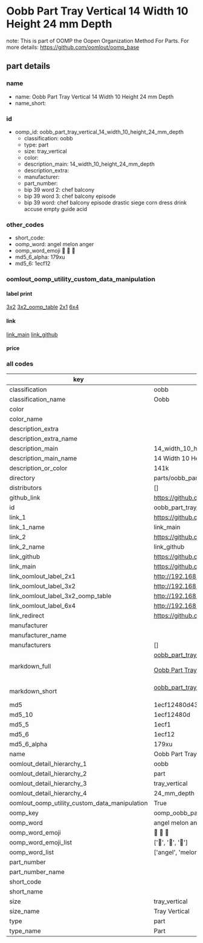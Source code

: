# Oobb Part Tray Vertical 14 Width 10 Height 24 mm Depth  

note: This is part of OOMP the Oopen Organization Method For Parts. For more details: https://github.com/oomlout/oomp_base

##  part details
  







### name
* name: Oobb Part Tray Vertical 14 Width 10 Height 24 mm Depth
* name_short: 
### id
* oomp_id: oobb_part_tray_vertical_14_width_10_height_24_mm_depth
  * classification: oobb
  * type: part
  * size: tray_vertical
  * color: 
  * description_main: 14_width_10_height_24_mm_depth
  * description_extra: 
  * manufacturer: 
  * part_number: 
  * bip 39 word 2: chef balcony
  * bip 39 word 3: chef balcony episode
  * bip 39 word: chef balcony episode drastic siege corn dress drink accuse empty guide acid

### other_codes
* short_code: 
* oomp_word: angel melon anger
* oomp_word_emoji :angel: :melon: :anger:
* md5_6_alpha: 179xu
* md5_6: 1ecf12






### oomlout_oomp_utility_custom_data_manipulation
#### label print
[3x2](http://192.168.1.245:1112/?label=oomp%20179xu)
[3x2_oomp_table](http://192.168.1.108:1112/?label=oomp%20179xu)
[2x1](http://192.168.1.242:1112/?label=oomp%20179xu)
[6x4](http://192.168.1.55:1112/?label=oomp%20179xu)    

#### link

[link_main](https://github.com/oomlout/oomlout_oomp_version_1_messy/tree/main/parts/oobb_part_tray_vertical_14_width_10_height_24_mm_depth) [link_github](https://github.com/oomlout/oomlout_oomp_version_1_messy/tree/main/parts/oobb_part_tray_vertical_14_width_10_height_24_mm_depth)                             

#### price







### all codes 
| key | value |  
| --- | --- |  
| classification | oobb |  
| classification_name | Oobb |  
| color |  |  
| color_name |  |  
| description_extra |  |  
| description_extra_name |  |  
| description_main | 14_width_10_height_24_mm_depth |  
| description_main_name | 14 Width 10 Height 24 mm Depth |  
| description_or_color | 141k |  
| directory | parts/oobb_part_tray_vertical_14_width_10_height_24_mm_depth |  
| distributors | [] |  
| github_link | https://github.com/oomlout/oomlout_oomp_part_src/tree/main/parts/oobb_part_tray_vertical_14_width_10_height_24_mm_depth |  
| id | oobb_part_tray_vertical_14_width_10_height_24_mm_depth |  
| link_1 | https://github.com/oomlout/oomlout_oomp_version_1_messy/tree/main/parts/oobb_part_tray_vertical_14_width_10_height_24_mm_depth |  
| link_1_name | link_main |  
| link_2 | https://github.com/oomlout/oomlout_oomp_version_1_messy/tree/main/parts/oobb_part_tray_vertical_14_width_10_height_24_mm_depth |  
| link_2_name | link_github |  
| link_github | https://github.com/oomlout/oomlout_oomp_version_1_messy/tree/main/parts/oobb_part_tray_vertical_14_width_10_height_24_mm_depth |  
| link_main | https://github.com/oomlout/oomlout_oomp_version_1_messy/tree/main/parts/oobb_part_tray_vertical_14_width_10_height_24_mm_depth |  
| link_oomlout_label_2x1 | http://192.168.1.242:1112/?label=oomp%20179xu |  
| link_oomlout_label_3x2 | http://192.168.1.245:1112/?label=oomp%20179xu |  
| link_oomlout_label_3x2_oomp_table | http://192.168.1.108:1112/?label=oomp%20179xu |  
| link_oomlout_label_6x4 | http://192.168.1.55:1112/?label=oomp%20179xu |  
| link_redirect | https://github.com/oomlout/oomlout_oomp_version_1_messy/tree/main/parts/oobb_part_tray_vertical_14_width_10_height_24_mm_depth |  
| manufacturer |  |  
| manufacturer_name |  |  
| manufacturers | [] |  
| markdown_full | [oobb_part_tray_vertical_14_width_10_height_24_mm_depth](none)<br>[](none)<br>[Oobb Part Tray Vertical 14 Width 10 Height 24 Mm Depth](none)<br><br> |  
| markdown_short | [oobb_part_tray_vertical_14_width_10_height_24_mm_depth](none)<br><br> |  
| md5 | 1ecf12480d430854c1e4042497c4713a |  
| md5_10 | 1ecf12480d |  
| md5_5 | 1ecf1 |  
| md5_6 | 1ecf12 |  
| md5_6_alpha | 179xu |  
| name | Oobb Part Tray Vertical 14 Width 10 Height 24 mm Depth |  
| oomlout_detail_hierarchy_1 | oobb |  
| oomlout_detail_hierarchy_2 | part |  
| oomlout_detail_hierarchy_3 | tray_vertical |  
| oomlout_detail_hierarchy_4 | 24_mm_depth |  
| oomlout_oomp_utility_custom_data_manipulation | True |  
| oomp_key | oomp_oobb_part_tray_vertical_14_width_10_height_24_mm_depth |  
| oomp_word | angel melon anger |  
| oomp_word_emoji | :angel: :melon: :anger: |  
| oomp_word_emoji_list | [':angel:', ':melon:', ':anger:'] |  
| oomp_word_list | ['angel', 'melon', 'anger'] |  
| part_number |  |  
| part_number_name |  |  
| short_code |  |  
| short_name |  |  
| size | tray_vertical |  
| size_name | Tray Vertical |  
| type | part |  
| type_name | Part |  
